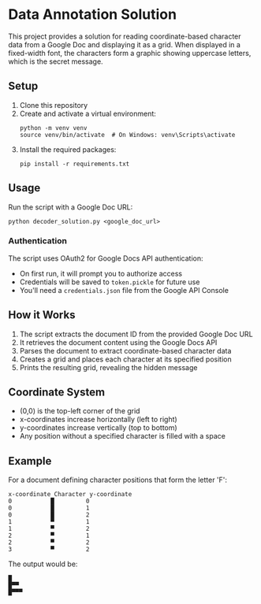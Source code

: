 # Data Annotation Solution

This project provides a solution for reading coordinate-based character data from a Google Doc and displaying it as a grid. When displayed in a fixed-width font, the characters form a graphic showing uppercase letters, which is the secret message.


## Setup

1. Clone this repository
2. Create and activate a virtual environment:
   ```
   python -m venv venv
   source venv/bin/activate  # On Windows: venv\Scripts\activate
   ```
3. Install the required packages:
   ```
   pip install -r requirements.txt
   ```

## Usage

Run the script with a Google Doc URL:

```
python decoder_solution.py <google_doc_url>
```

### Authentication

The script uses OAuth2 for Google Docs API authentication:
- On first run, it will prompt you to authorize access
- Credentials will be saved to `token.pickle` for future use
- You'll need a `credentials.json` file from the Google API Console

## How it Works

1. The script extracts the document ID from the provided Google Doc URL
2. It retrieves the document content using the Google Docs API
3. Parses the document to extract coordinate-based character data
4. Creates a grid and places each character at its specified position
5. Prints the resulting grid, revealing the hidden message

## Coordinate System

- (0,0) is the top-left corner of the grid
- x-coordinates increase horizontally (left to right)
- y-coordinates increase vertically (top to bottom)
- Any position without a specified character is filled with a space

## Example

For a document defining character positions that form the letter 'F':
```
x-coordinate Character y-coordinate
0           █         0
0           █         1
0           █         2
1           ▀         1
1           ▀         2
2           ▀         1
2           ▀         2
3           ▀         2
```

The output would be:
```
█   
█▀▀ 
█▀▀▀
``` 
